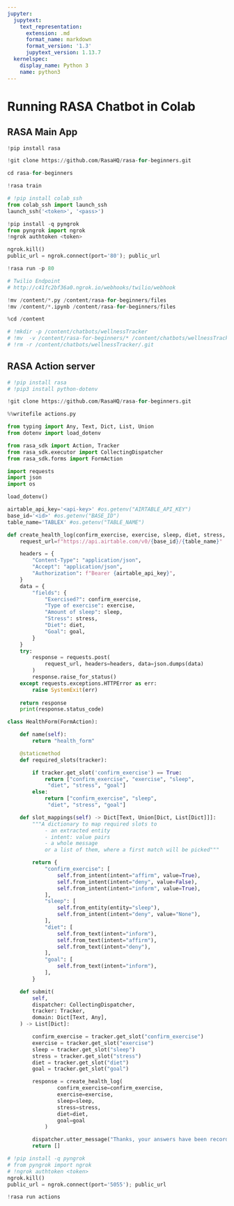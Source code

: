 ```yaml
---
jupyter:
  jupytext:
    text_representation:
      extension: .md
      format_name: markdown
      format_version: '1.3'
      jupytext_version: 1.13.7
  kernelspec:
    display_name: Python 3
    name: python3
---
```


<!-- #region id="fBP36hRuXl76" -->
# Running RASA Chatbot in Colab
<!-- #endregion -->

<!-- #region id="svM2GDQSXo_L" -->
## RASA Main App
<!-- #endregion -->

```python id="sIgLEkDmJdNm"
!pip install rasa
```

```python id="666GQ_ygcHfV" executionInfo={"status": "ok", "timestamp": 1601356535200, "user_tz": -330, "elapsed": 3263, "user": {"displayName": "Sparsh Agarwal", "photoUrl": "", "userId": "13037694610922482904"}} outputId="4664a4c9-6166-4c02-f0ba-e1ac00f6c9af" colab={"base_uri": "https://localhost:8080/", "height": 138}
!git clone https://github.com/RasaHQ/rasa-for-beginners.git
```

```python id="2CEXelioLMDh" executionInfo={"status": "ok", "timestamp": 1601356574862, "user_tz": -330, "elapsed": 1201, "user": {"displayName": "Sparsh Agarwal", "photoUrl": "", "userId": "13037694610922482904"}} outputId="b72617f6-5007-4cfd-fbc0-b2a2ff830ddb" colab={"base_uri": "https://localhost:8080/", "height": 34}
cd rasa-for-beginners
```

```python id="8EzYfNENSisg" executionInfo={"status": "ok", "timestamp": 1601356730327, "user_tz": -330, "elapsed": 145945, "user": {"displayName": "Sparsh Agarwal", "photoUrl": "", "userId": "13037694610922482904"}} outputId="d43e45c7-f37b-424e-9188-a8be20676a49" colab={"base_uri": "https://localhost:8080/", "height": 817}
!rasa train
```

```python id="CJirF9xSTJ5Z" executionInfo={"status": "ok", "timestamp": 1601357081304, "user_tz": -330, "elapsed": 22369, "user": {"displayName": "Sparsh Agarwal", "photoUrl": "", "userId": "13037694610922482904"}} outputId="486b79f6-1ca5-4ae5-d678-b8068647d533" colab={"base_uri": "https://localhost:8080/", "height": 156}
# !pip install colab_ssh
from colab_ssh import launch_ssh
launch_ssh('<token>', '<pass>')
```

```python id="CCHqKj0VTXSf" executionInfo={"status": "ok", "timestamp": 1601365699519, "user_tz": -330, "elapsed": 8944, "user": {"displayName": "Sparsh Agarwal", "photoUrl": "", "userId": "13037694610922482904"}} outputId="6a7150ab-aa64-47c0-f979-20888b19462b" colab={"base_uri": "https://localhost:8080/", "height": 52}
!pip install -q pyngrok
from pyngrok import ngrok
!ngrok authtoken <token>
```

```python id="y2qhNPDT1EXe" executionInfo={"status": "ok", "timestamp": 1601371988402, "user_tz": -330, "elapsed": 2455, "user": {"displayName": "Sparsh Agarwal", "photoUrl": "", "userId": "13037694610922482904"}} outputId="614a8644-02bb-48a9-a30d-7ddad315dc96" colab={"base_uri": "https://localhost:8080/", "height": 34}
ngrok.kill()
public_url = ngrok.connect(port='80'); public_url
```

```python id="qdBxCylu1ZEY"
!rasa run -p 80
```

```python id="yLzYBzWf31-n"
# Twilio Endpoint
# http://c41fc2bf36a0.ngrok.io/webhooks/twilio/webhook
```

```python id="UlUzJhhGPZTI"
!mv /content/*.py /content/rasa-for-beginners/files
!mv /content/*.ipynb /content/rasa-for-beginners/files
```

```python id="h1HbDOtLRFms" executionInfo={"status": "ok", "timestamp": 1601372977683, "user_tz": -330, "elapsed": 1626, "user": {"displayName": "Sparsh Agarwal", "photoUrl": "", "userId": "13037694610922482904"}} outputId="5c0fad2d-e924-418a-896d-3bb1da273eb4" colab={"base_uri": "https://localhost:8080/", "height": 34}
%cd /content
```

```python id="hAn-zB4yRKbY"
# !mkdir -p /content/chatbots/wellnessTracker
# !mv  -v /content/rasa-for-beginners/* /content/chatbots/wellnessTracker/
# !rm -r /content/chatbots/wellnessTracker/.git
```

<!-- #region id="uuQPV-sfX5lA" -->
## RASA Action server
<!-- #endregion -->

```python id="PEVk_s57RAZf"
# !pip install rasa
# !pip3 install python-dotenv
```

```python id="kGHY6Do_RXC0"
!git clone https://github.com/RasaHQ/rasa-for-beginners.git
```

```python id="yVo-1GLmROoC" executionInfo={"status": "ok", "timestamp": 1601363760012, "user_tz": -330, "elapsed": 3749, "user": {"displayName": "Sparsh Agarwal", "photoUrl": "", "userId": "13037694610922482904"}} outputId="d8829330-8621-4fc9-b009-78a07811b1b0" colab={"base_uri": "https://localhost:8080/", "height": 34}
%%writefile actions.py

from typing import Any, Text, Dict, List, Union
from dotenv import load_dotenv

from rasa_sdk import Action, Tracker
from rasa_sdk.executor import CollectingDispatcher
from rasa_sdk.forms import FormAction

import requests
import json
import os

load_dotenv()

airtable_api_key='<api-key>' #os.getenv("AIRTABLE_API_KEY")
base_id='<id>' #os.getenv("BASE_ID")
table_name='TABLEX' #os.getenv("TABLE_NAME")

def create_health_log(confirm_exercise, exercise, sleep, diet, stress, goal):
    request_url=f"https://api.airtable.com/v0/{base_id}/{table_name}"

    headers = {
        "Content-Type": "application/json",
        "Accept": "application/json",
        "Authorization": f"Bearer {airtable_api_key}",
    }  
    data = {
        "fields": {
            "Exercised?": confirm_exercise,
            "Type of exercise": exercise,
            "Amount of sleep": sleep,
            "Stress": stress,
            "Diet": diet,
            "Goal": goal,
        }
    }
    try:
        response = requests.post(
            request_url, headers=headers, data=json.dumps(data)
        )
        response.raise_for_status()
    except requests.exceptions.HTTPError as err:
        raise SystemExit(err)
    
    return response
    print(response.status_code)

class HealthForm(FormAction):

    def name(self):
        return "health_form"

    @staticmethod
    def required_slots(tracker):

        if tracker.get_slot('confirm_exercise') == True:
            return ["confirm_exercise", "exercise", "sleep",
             "diet", "stress", "goal"]
        else:
            return ["confirm_exercise", "sleep",
             "diet", "stress", "goal"]

    def slot_mappings(self) -> Dict[Text, Union[Dict, List[Dict]]]:
        """A dictionary to map required slots to
            - an extracted entity
            - intent: value pairs
            - a whole message
            or a list of them, where a first match will be picked"""

        return {
            "confirm_exercise": [
                self.from_intent(intent="affirm", value=True),
                self.from_intent(intent="deny", value=False),
                self.from_intent(intent="inform", value=True),
            ],
            "sleep": [
                self.from_entity(entity="sleep"),
                self.from_intent(intent="deny", value="None"),
            ],
            "diet": [
                self.from_text(intent="inform"),
                self.from_text(intent="affirm"),
                self.from_text(intent="deny"),
            ],
            "goal": [
                self.from_text(intent="inform"),
            ],
        }

    def submit(
        self,
        dispatcher: CollectingDispatcher,
        tracker: Tracker,
        domain: Dict[Text, Any],
    ) -> List[Dict]:

        confirm_exercise = tracker.get_slot("confirm_exercise")
        exercise = tracker.get_slot("exercise")
        sleep = tracker.get_slot("sleep")
        stress = tracker.get_slot("stress")
        diet = tracker.get_slot("diet")
        goal = tracker.get_slot("goal")

        response = create_health_log(
                confirm_exercise=confirm_exercise,
                exercise=exercise,
                sleep=sleep,
                stress=stress,
                diet=diet,
                goal=goal
            )

        dispatcher.utter_message("Thanks, your answers have been recorded!")
        return []
```

```python id="l8HpM34cQ94Q" executionInfo={"status": "ok", "timestamp": 1601363765937, "user_tz": -330, "elapsed": 2654, "user": {"displayName": "Sparsh Agarwal", "photoUrl": "", "userId": "13037694610922482904"}} outputId="29a0ff19-65c4-4da9-c0f9-35d587e03f96" colab={"base_uri": "https://localhost:8080/", "height": 34}
# !pip install -q pyngrok
# from pyngrok import ngrok
# !ngrok authtoken <token>
ngrok.kill()
public_url = ngrok.connect(port='5055'); public_url
```

```python id="CJC5-67zRw2l" executionInfo={"status": "ok", "timestamp": 1601373399992, "user_tz": -330, "elapsed": 7284826, "user": {"displayName": "Sparsh Agarwal", "photoUrl": "", "userId": "13037694610922482904"}} outputId="9cb32b23-f095-4a9e-88a3-5e4422d92e55" colab={"base_uri": "https://localhost:8080/", "height": 138}
!rasa run actions
```
